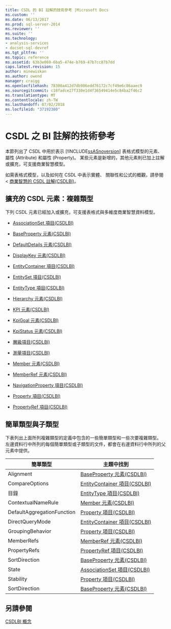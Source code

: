 ```yaml
---
title: CSDL 的 BI 註解的技術參考 |Microsoft Docs
ms.custom: ''
ms.date: 06/13/2017
ms.prod: sql-server-2014
ms.reviewer: ''
ms.suite: ''
ms.technology:
- analysis-services
- docset-sql-devref
ms.tgt_pltfrm: ''
ms.topic: reference
ms.assetid: 63b3e069-6ba5-474e-b769-47b7cc87b7dd
caps.latest.revision: 15
author: minewiskan
ms.author: owend
manager: craigg
ms.openlocfilehash: 78300a412d7db986edd76172c7cf49e6c86aaec9
ms.sourcegitcommit: c18fadce27f330e1d4f36549414e5c84ba2f46c2
ms.translationtype: MT
ms.contentlocale: zh-TW
ms.lasthandoff: 07/02/2018
ms.locfileid: "37192380"
---
```

# <a name="technical-reference-for-bi-annotations-to-csdl"></a>CSDL 之 BI 註解的技術參考
  本節列出了 CSDL 中用於表示 [!INCLUDE[ssASnoversion](../../../includes/ssasnoversion-md.md)] 表格式模型的元素、屬性 (Attribute) 和屬性 (Property)。 某些元素是新增的，其他元素則已加上註解或擴充，可支援商業智慧模型。  
  
 如需表格式模型，以及如何在 CSDL 中表示實體、 關聯性和公式的概觀，請參閱 <<c0> [ 商業智慧的 CSDL 註解&#40;CSDLBI&#41;](../csdl-annotations-for-business-intelligence-csdlbi.md)。</c0>  
  
## <a name="extended-csdl-elements-complex-types"></a>擴充的 CSDL 元素：複雜類型  
 下列 CSDL 元素已經加入或擴充，可支援表格式與多維度商業智慧資料模型。  
  
-   [AssociationSet 項目&#40;CSDLBI&#41;](associationset-element-csdlbi.md)  
  
-   [BaseProperty 元素&#40;CSDLBI&#41;](property-element-csdlbi.md)  
  
-   [DefaultDetails 元素&#40;CSDLBI&#41;](defaultdetails-element-csdlbi.md)  
  
-   [DisplayKey 元素&#40;CSDLBI&#41;](displaykey-element-csdlbi.md)  
  
-   [EntityContainer 項目&#40;CSDLBI&#41;](entitycontainer-element-csdlbi.md)  
  
-   [EntitySet 項目&#40;CSDLBI&#41;](entityset-element-csdlbi.md)  
  
-   [EntityType 項目&#40;CSDLBI&#41;](entitytype-element-csdlbi.md)  
  
-   [Hierarchy 元素&#40;CSDLBI&#41;](hierarchy-element-csdlbi.md)  
  
-   [KPI 元素&#40;CSDLBI&#41;](kpi-element-csdlbi.md)  
  
-   [KpiGoal 元素&#40;CSDLBI&#41;](kpigoal-element-csdlbi.md)  
  
-   [KpiStatus 元素&#40;CSDLBI&#41;](kpistatus-element-csdlbi.md)  
  
-   [層級項目&#40;CSDLBI&#41;](level-element-csdlbi.md)  
  
-   [測量項目&#40;CSDLBI&#41;](measure-element-csdlbi.md)  
  
-   [Member 元素&#40;CSDLBI&#41;](member-element-csdlbi.md)  
  
-   [MemberRef 元素&#40;CSDLBI&#41;](memberref-element-csdlbi.md)  
  
-   [NavigationProperty 項目&#40;CSDLBI&#41;](navigationproperty-element-csdlbi.md)  
  
-   [Property 項目&#40;CSDLBI&#41;](property-element-csdlbi.md)  
  
-   [PropertyRef 項目&#40;CSDLBI&#41;](propertyref-element-csdlbi.md)  
  
## <a name="simple-type-and-subtypes"></a>簡單類型與子類型  
 下表列出上面所列複雜類型的定義中包含的一些簡單類型和一些次要複雜類型。 左邊資料行中所列的每個簡單類型或子類型的文件，都會在右邊資料行中所列的父元素中提供。  
  
|簡單類型|主題中找到|  
|-----------------|--------------------|  
|Alignment|[BaseProperty 元素&#40;CSDLBI&#41;](property-element-csdlbi.md)|  
|CompareOptions|[EntityContainer 項目&#40;CSDLBI&#41;](entitycontainer-element-csdlbi.md)|  
|目錄|[EntityType 項目&#40;CSDLBI&#41;](entitytype-element-csdlbi.md)|  
|ContextualNameRule|[Member 元素&#40;CSDLBI&#41;](member-element-csdlbi.md)|  
|DefaultAggregationFunction|[Property 項目&#40;CSDLBI&#41;](property-element-csdlbi.md)|  
|DirectQueryMode|[EntityContainer 項目&#40;CSDLBI&#41;](entitycontainer-element-csdlbi.md)|  
|GroupingBehavior|[Property 項目&#40;CSDLBI&#41;](property-element-csdlbi.md)|  
|MemberRefs|[MemberRef 元素&#40;CSDLBI&#41;](memberref-element-csdlbi.md)|  
|PropertyRefs|[PropertyRef 項目&#40;CSDLBI&#41;](propertyref-element-csdlbi.md)|  
|SortDirection|[BaseProperty 元素&#40;CSDLBI&#41;](property-element-csdlbi.md)|  
|State|[AssociationSet 項目&#40;CSDLBI&#41;](associationset-element-csdlbi.md)|  
|Stability|[Property 項目&#40;CSDLBI&#41;](property-element-csdlbi.md)|  
|SortDirection|[BaseProperty 元素&#40;CSDLBI&#41;](property-element-csdlbi.md)|  
  
## <a name="see-also"></a>另請參閱  
 [CSDLBI 概念](../csdlbi-concepts.md)  
  
  
